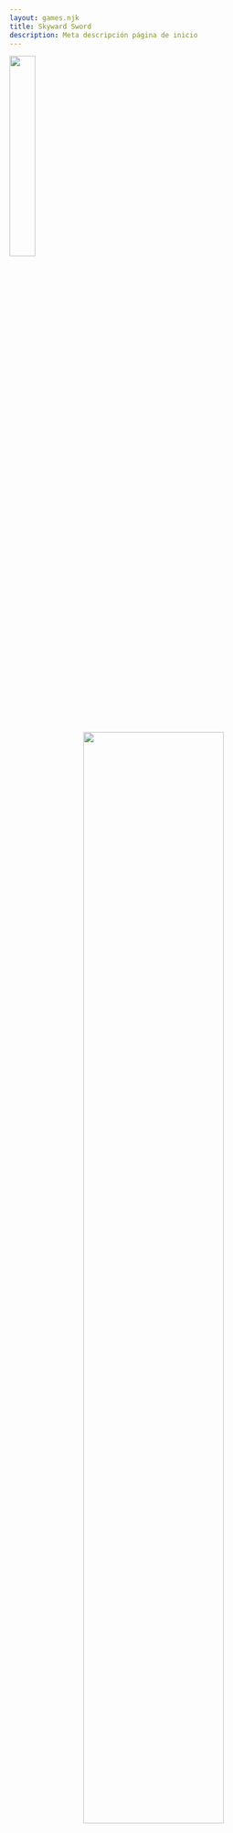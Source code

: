 ```yaml
---
layout: games.njk
title: Skyward Sword 
description: Meta descripción página de inicio
---
```

</p>
<img width="30%" src="/img/SS.webp">
</p>
<center>
  <section class="row container-lg">
    <article class="col-12 col-md-6">
      <center><img width="70%" src="/img/Link_SK.png" alt=""></center>
    </article>
    <article class="col-12 col-md-6">
      <p>The Legend of Zelda: Skyward Sword es la decimosexta entrega principal de la serie The Legend of Zelda. Es el primer juego de The Legend of Zelda creado específicamente para la consola Wii, y requiere Wii Motion Plus. Tras su lanzamiento en América del Norte, estuvo disponible un paquete especial de Skyward Sword por $69.99. Este incluye una copia de Skyward Sword, así como un mando Wii Remote Plus dorado. Además, una edición limitada de CD, con música de los conciertos del 25 aniversario de The Legend of Zelda Symphony, también se incluye junto con todas las compras tempranas de las copias estándar y de edición especial de Skyward Sword. Un remasterización en alta definición del juego, Skyward Sword HD, fue confirmada como parte del Nintendo Direct del 17 de febrero de 2021. Fue lanzado el 16 de julio de 2021.</p>
    </article>
    <article class="col-12">
      <h2>Historia</h2>
    </article>
    <article class="col-12">
      <p class="text-center">Antes de los eventos de Skyward Sword, la tierra se resquebrajó y fuerzas malignas surgieron de la fisura. Estas fuerzas atacaron a la gente de la tierra, masacrándola y destruyendo su tierra, en busca de la Trifuerza, el poder supremo capaz de conceder cualquier deseo a su poseedor. Este poder, transmitido por las Diosas Doradas, era custodiado por la Diosa Hylia, la diosa de la tierra. La Diosa Hylia reunió la Trifuerza y a los sobrevivientes restantes en un trozo de tierra y lo envió al cielo más allá de las nubes. Este fragmento de tierra llegó a ser conocido como Skyloft. Con los humanos a salvo, la Diosa Hylia se unió a los habitantes de la tierra y luchó contra las fuerzas malignas en una guerra de escala y ferocidad sin igual. La Diosa Hylia eventualmente selló las fuerzas malignas, devolviendo la paz a la Superficie. Sin embargo, los humanos permanecieron en Skyloft, ya que la Diosa Hylia sabía que el sello del mal no duraría para siempre. La Diosa Hylia sabía que sería impotente para detener las fuerzas por segunda vez, así que necesitaba usar la Trifuerza para derrotarlas nuevamente. Sin embargo, una diosa no puede usar la Trifuerza, por lo que la Diosa Hylia renunció a su inmortalidad y renació como una Hyliana mortal.</p>
    </article>
    <article class="col-12 col-md-6">
      <p class="text-end">En el Skyloft actual, se ha formado una pequeña civilización donde la mayoría de los recuerdos y registros de la Superficie se han olvidado y perdido. La gente de Skyloft sabe casi nada sobre la tierra bajo las nubes. Un joven llamado Link tiene un extraño sueño que muestra una bestia oscura gigantesca y una persona misteriosa. Es despertado por un Loftwing propiedad de su amiga de la infancia, Zelda. El Loftwing le da una carta de Zelda pidiéndole que se encuentre con ella en la Estatua de la Diosa en preparación para la Ceremonia del Ala anual que está programada para ese día. Link llega a la Estatua de la Diosa para descubrir que su Loftwing Carmesí ha desaparecido y comienza a buscarlo. Después de escuchar a Groose, Cawlin y Strich, Link descubre que son responsables de la desaparición de su Loftwing, y que lo escondieron en lo profundo de la Cueva de la Cascada. Link toma una Espada de Práctica del Salón de Entrenamiento y entra en la Cueva de la Cascada. En el otro extremo, se encuentra con Zelda, quien ha venido a ayudar a Link a encontrar su Loftwing. Después de decir que el Loftwing de Link puede estar más adelante, Zelda escucha una extraña voz y se pregunta de quién es, pero rápidamente asegura a Link que no pasa nada. Los dos encuentran al Loftwing y lo liberan. Zelda luego le pregunta a Link si escuchó la voz que ella había escuchado antes, y dice que siente como si alguien la estuviera llamando. Procede a contarle sobre la posibilidad de una tierra debajo de las nubes llamada la Superficie, que se dice que es mucho más vasta que Skyloft. Ella rápidamente lo descarta, y los dos vuelan juntos a la Ceremonia del Ala.</p>
    </article>
    <article class="col-12 col-md-6">
      <center><img width="75%" src="/img/Zelda_SK.webp" alt=""></center>
    </article>
    <article class="col-12">
      <p>Con todos los participantes listos, la Ceremonia del Ala comienza. A pesar de los esfuerzos de Groose y sus secuaces por evitar que gane, Link tiene éxito en quitar la Estatuilla de Ave de las garras de otro Loftwing, convirtiéndose en el vencedor. Link y Zelda proceden a la Estatua de la Diosa para completar la ceremonia, donde Zelda le otorga las bendiciones de la Diosa a Link y le da la Tela. Para concluir la ceremonia, Link debe saltar de la estatua y aterrizar con seguridad usando la Tela. Zelda lo empuja en lugar de él, y Link tiene éxito. Zelda alaba a Link y propone que los dos vuelen alrededor de las nubes juntos en celebración.</p>
    </article>
    <article class="col-12 col-md-6">
      <center><img width="75%" src="/img/LP.webp" alt=""></center>
    </article>
    <article class="col-12 col-md-6">
      <p> Sin embargo, mientras vuelan, un tornado negro misterioso aparece de repente y arranca a Zelda de su Loftwing, haciéndola caer por debajo de la Barrera de las Nubes. Link intenta rescatarla, pero es golpeado por el tornado en el proceso. El Loftwing de Link lo lleva de regreso a Skyloft. Esa noche, Link tiene un sueño que muestra a Zelda cayendo libremente en la boca de la misma bestia de su sueño al principio del juego. Después de despertar en su cama, explica los eventos que ocurrieron al padre de Zelda, el director Gaepora. Aunque Gaepora le dice que descanse, Link pronto escucha la voz del espíritu misterioso una vez más y sale de su habitación, siguiendo al espíritu hasta la Estatua de la Diosa. El espíritu aparece de la espada dentro de la estatua y se presenta como Fi. Le dice a Link que debe tomar la espada que ve frente a él y embarcarse en su viaje destinado como el héroe elegido de la Diosa. Aunque al principio está aprensivo, Fi le dice que Zelda todavía está viva, y Link saca la espada.</p>
    </article>
    <article class="col-12">
      <h2>Linea de Tiempo</h2>
    </article>
    <article class="col-12">
      <p class="text-center">La historia del juego Skyward Sword se establece como el primer juego en la línea temporal conocida de Zelda, explorando el comienzo de la batalla entre el bien y el mal dentro de la leyenda, y estableciendo a sus principales protagonistas: Zelda, como la encarnación de la Diosa Hylia, Link, el héroe elegido por las Diosas, y Ganondorf, como la manifestación del odio del Rey Demonio Demise. Eiji Aonuma ya había confirmado durante el desarrollo del juego que, en términos de la Línea Temporal de Zelda, Skyward Sword ocurre antes de Ocarina of Time, lo cual fue confirmado más tarde en la línea temporal publicada en Hyrule Historia, cuando se colocó antes de The Minish Cap y Four Swords. Sin embargo, Aonuma afirmó que Skyward Sword no necesariamente será siempre la primera entrada en la cronología, dando la posibilidad de que futuros juegos ocurran antes.</p>
    </article>
  </section>
</center>